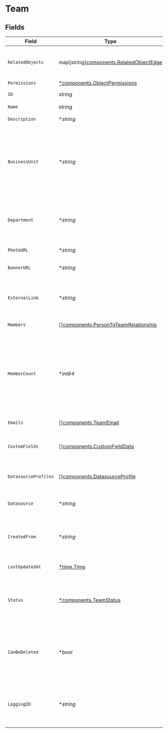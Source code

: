 # Team


## Fields

| Field                                                                                                                                                        | Type                                                                                                                                                         | Required                                                                                                                                                     | Description                                                                                                                                                  |
| ------------------------------------------------------------------------------------------------------------------------------------------------------------ | ------------------------------------------------------------------------------------------------------------------------------------------------------------ | ------------------------------------------------------------------------------------------------------------------------------------------------------------ | ------------------------------------------------------------------------------------------------------------------------------------------------------------ |
| `RelatedObjects`                                                                                                                                             | map[string][components.RelatedObjectEdge](../../models/components/relatedobjectedge.md)                                                                      | :heavy_minus_sign:                                                                                                                                           | A list of objects related to a source object.                                                                                                                |
| `Permissions`                                                                                                                                                | [*components.ObjectPermissions](../../models/components/objectpermissions.md)                                                                                | :heavy_minus_sign:                                                                                                                                           | N/A                                                                                                                                                          |
| `ID`                                                                                                                                                         | *string*                                                                                                                                                     | :heavy_check_mark:                                                                                                                                           | Unique identifier                                                                                                                                            |
| `Name`                                                                                                                                                       | *string*                                                                                                                                                     | :heavy_check_mark:                                                                                                                                           | Team name                                                                                                                                                    |
| `Description`                                                                                                                                                | **string*                                                                                                                                                    | :heavy_minus_sign:                                                                                                                                           | A description of the team                                                                                                                                    |
| `BusinessUnit`                                                                                                                                               | **string*                                                                                                                                                    | :heavy_minus_sign:                                                                                                                                           | Typically the highest level organizational unit; generally applies to bigger companies with multiple distinct businesses.                                    |
| `Department`                                                                                                                                                 | **string*                                                                                                                                                    | :heavy_minus_sign:                                                                                                                                           | An organizational unit where everyone has a similar task, e.g. `Engineering`.                                                                                |
| `PhotoURL`                                                                                                                                                   | **string*                                                                                                                                                    | :heavy_minus_sign:                                                                                                                                           | A link to the team's photo.                                                                                                                                  |
| `BannerURL`                                                                                                                                                  | **string*                                                                                                                                                    | :heavy_minus_sign:                                                                                                                                           | A link to the team's banner photo.                                                                                                                           |
| `ExternalLink`                                                                                                                                               | **string*                                                                                                                                                    | :heavy_minus_sign:                                                                                                                                           | Link to a team page on the internet or your company's intranet                                                                                               |
| `Members`                                                                                                                                                    | [][components.PersonToTeamRelationship](../../models/components/persontoteamrelationship.md)                                                                 | :heavy_minus_sign:                                                                                                                                           | The members on this team                                                                                                                                     |
| `MemberCount`                                                                                                                                                | **int64*                                                                                                                                                     | :heavy_minus_sign:                                                                                                                                           | Number of members on this team (recursive; includes all individuals that belong to this team, and all individuals that belong to a subteam within this team) |
| `Emails`                                                                                                                                                     | [][components.TeamEmail](../../models/components/teamemail.md)                                                                                               | :heavy_minus_sign:                                                                                                                                           | The emails for this team                                                                                                                                     |
| `CustomFields`                                                                                                                                               | [][components.CustomFieldData](../../models/components/customfielddata.md)                                                                                   | :heavy_minus_sign:                                                                                                                                           | Customizable fields for additional team information.                                                                                                         |
| `DatasourceProfiles`                                                                                                                                         | [][components.DatasourceProfile](../../models/components/datasourceprofile.md)                                                                               | :heavy_minus_sign:                                                                                                                                           | The datasource profiles of the team                                                                                                                          |
| `Datasource`                                                                                                                                                 | **string*                                                                                                                                                    | :heavy_minus_sign:                                                                                                                                           | the data source of the team, e.g. GDRIVE                                                                                                                     |
| `CreatedFrom`                                                                                                                                                | **string*                                                                                                                                                    | :heavy_minus_sign:                                                                                                                                           | For teams created from docs, the doc title. Otherwise empty.                                                                                                 |
| `LastUpdatedAt`                                                                                                                                              | [*time.Time](https://pkg.go.dev/time#Time)                                                                                                                   | :heavy_minus_sign:                                                                                                                                           | when this team was last updated.                                                                                                                             |
| `Status`                                                                                                                                                     | [*components.TeamStatus](../../models/components/teamstatus.md)                                                                                              | :heavy_minus_sign:                                                                                                                                           | whether this team is fully processed or there are still unprocessed operations that'll affect it                                                             |
| `CanBeDeleted`                                                                                                                                               | **bool*                                                                                                                                                      | :heavy_minus_sign:                                                                                                                                           | can this team be deleted. Some manually ingested teams like GCS_CSV or PUSH_API cannot                                                                       |
| `LoggingID`                                                                                                                                                  | **string*                                                                                                                                                    | :heavy_minus_sign:                                                                                                                                           | The logging id of the team used in scrubbed logs, client analytics, and metrics.                                                                             |